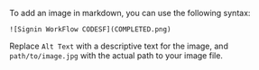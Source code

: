To add an image in markdown, you can use the following syntax:

```
![Signin WorkFlow CODESF](COMPLETED.png)
```

Replace `Alt Text` with a descriptive text for the image, and `path/to/image.jpg` with the actual path to your image file.
